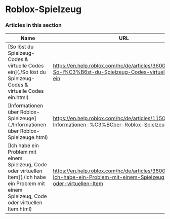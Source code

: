 # Roblox-Spielzeug  
### Articles in this section
Name|URL
-|-
[So löst du Spielzeug-Codes & virtuelle Codes ein](./So löst du Spielzeug-Codes & virtuelle Codes ein.html) |https://en.help.roblox.com/hc/de/articles/360000316606-So-l%C3%B6st-du-Spielzeug-Codes-virtuelle-Codes-ein
[Informationen über Roblox-Spielzeuge](./Informationen über Roblox-Spielzeuge.html) |https://en.help.roblox.com/hc/de/articles/115000362246-Informationen-%C3%BCber-Roblox-Spielzeuge
[Ich habe ein Problem mit einem Spielzeug, Code oder virtuellen Item](./Ich habe ein Problem mit einem Spielzeug, Code oder virtuellen Item.html) |https://en.help.roblox.com/hc/de/articles/360000317403-Ich-habe-ein-Problem-mit-einem-Spielzeug-Code-oder-virtuellen-Item